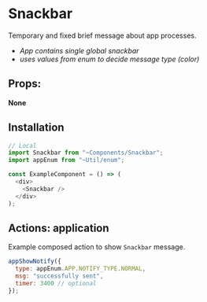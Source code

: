 # Snackbar

Temporary and fixed brief message about app processes.

- _App contains single global snackbar_
- _uses values from enum to decide message type (color)_

## Props:

**None**

## Installation

```javascript
// Local
import Snackbar from "~Components/Snackbar";
import appEnum from "~Util/enum";

const ExampleComponent = () => (
  <div>
    <Snackbar />
  </div>
);
```

## Actions: application

Example composed action to show `Snackbar` message.

```javascript
appShowNotify({
  type: appEnum.APP.NOTIFY_TYPE.NORMAL,
  msg: "successfully sent",
  timer: 3400 // optional
});
```
